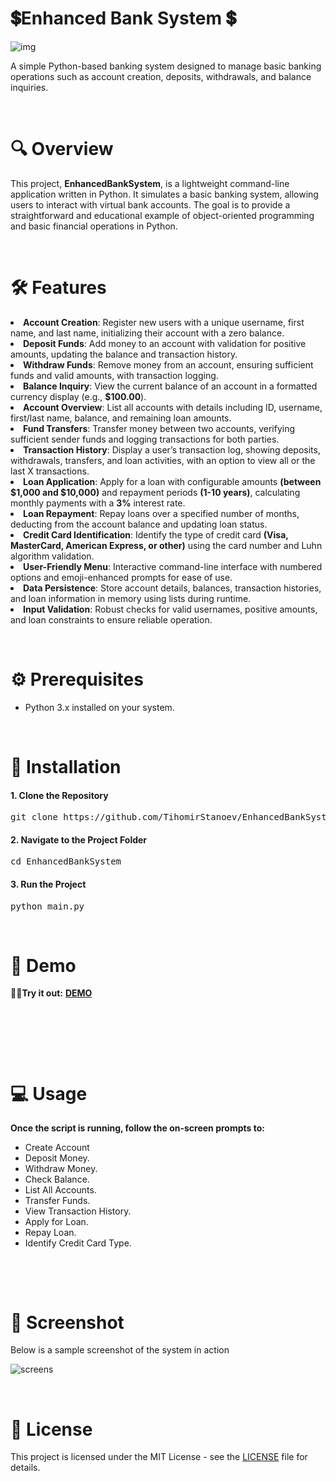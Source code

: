 <h1><strong>💲</strong><strong>Enhanced Bank System </strong><strong>💲</strong></h1>

![img](https://github.com/user-attachments/assets/f2bea7ab-c881-4c92-b9da-e5b56b0c384b)


<p>A simple Python-based banking system designed to manage basic banking operations such as account creation, deposits, withdrawals, and balance inquiries.</p>
<p>&nbsp;</p>
<h1><strong>🔍 Overview</strong></h1>
<p>This project, <strong>EnhancedBankSystem</strong>, is a lightweight command-line application written in Python. It simulates a basic banking system, allowing users to interact with virtual bank accounts. The goal is to provide a straightforward and educational example of object-oriented programming and basic financial operations in Python.</p>
<p>&nbsp;</p>


<h1><strong>🛠️ Features</strong></h1>

<li><strong>Account Creation</strong>: Register new users with a unique username, first name, and last name, initializing their account with a zero balance.</li>
<li><strong>Deposit Funds</strong>: Add money to an account with validation for positive amounts, updating the balance and transaction history.</li>
<li><strong>Withdraw Funds</strong>: Remove money from an account, ensuring sufficient funds and valid amounts, with transaction logging.</li>
<li><strong>Balance Inquiry</strong>: View the current balance of an account in a formatted currency display (e.g., <b>$100.00</b>).</li>
<li><strong>Account Overview</strong>: List all accounts with details including ID, username, first/last name, balance, and remaining loan amounts.</li>
<li><strong>Fund Transfers</strong>: Transfer money between two accounts, verifying sufficient sender funds and logging transactions for both parties.</li>
<li><strong>Transaction History</strong>: Display a user’s transaction log, showing deposits, withdrawals, transfers, and loan activities, with an option to view all or the last X transactions.</li>
<li><strong>Loan Application</strong>: Apply for a loan with configurable amounts <b>(between $1,000 and $10,000)</b> and repayment periods <b>(1-10 years)</b>, calculating monthly payments with a <b>3%</b> interest rate.</li>
<li><strong>Loan Repayment</strong>: Repay loans over a specified number of months, deducting from the account balance and updating loan status.</li>
<li><strong>Credit Card Identification</strong>: Identify the type of credit card <b>(Visa, MasterCard, American Express, or other)</b> using the card number and Luhn algorithm validation.</li>
<li><strong>User-Friendly Menu</strong>: Interactive command-line interface with numbered options and emoji-enhanced prompts for ease of use.</li>
<li><strong>Data Persistence</strong>: Store account details, balances, transaction histories, and loan information in memory using lists during runtime.</li>
<li><strong>Input Validation</strong>: Robust checks for valid usernames, positive amounts, and loan constraints to ensure reliable operation.</li>
<p>&nbsp;</p>
<h1><strong>⚙️ Prerequisites</strong></h1>
<ul>
<li>Python 3.x installed on your system.</li>
</ul>
<p>&nbsp;</p>
<h1><strong>🔧 Installation</strong></h1>
<h4>1. Clone the Repository</h4>
<pre>git clone https://github.com/TihomirStanoev/EnhancedBankSystem.git</pre>
<h4>2. Navigate to the Project Folder</h4>
<pre>cd EnhancedBankSystem</pre>
<h4>3. Run the Project</h4>
<pre>python main.py</pre>
<p><strong>&nbsp;</strong></p>
<h1><strong>📸 Demo</strong></h1>
<strong><b>🚀🚀Try it out:</b></strong> <b><a href="https://www.programiz.com/online-compiler/74XLinRNBw9KR" target="_blank">DEMO</a></b>
<p><strong>&nbsp;</strong></p>
<p><strong>&nbsp;</strong></p>
<p><strong>&nbsp;</strong></p>
<h1><strong>💻 Usage</strong></h1>
<p><strong>Once the script is running, follow the on-screen prompts to:</strong></p>
<ul>
<li>Create Account</li>
<li>Deposit Money.</li>
<li>Withdraw Money.</li>
<li>Check Balance.</li>
<li>List All Accounts.</li>
<li>Transfer Funds.</li>
<li>View Transaction History.</li>
<li>Apply for Loan.</li>
<li>Repay Loan.</li>
<li>Identify Credit Card Type.</li>
</ul>
<p><strong>&nbsp;</strong></p>
<p><strong>&nbsp;</strong></p>



<h1><strong>📸 Screenshot</strong></h1>
<p>Below is a sample screenshot of the system in action</p>

![screens](https://github.com/user-attachments/assets/d9d72e8e-dd93-4216-8e84-88f50f73f8f3)


<p><strong>&nbsp;</strong></p>
<h1><strong>📜 License</strong></h1>
<p>This project is licensed under the MIT License - see the <a href="https://opensource.org/license/mit">LICENSE</a> file for details.</p>
<p><strong>&nbsp;</strong></p>
